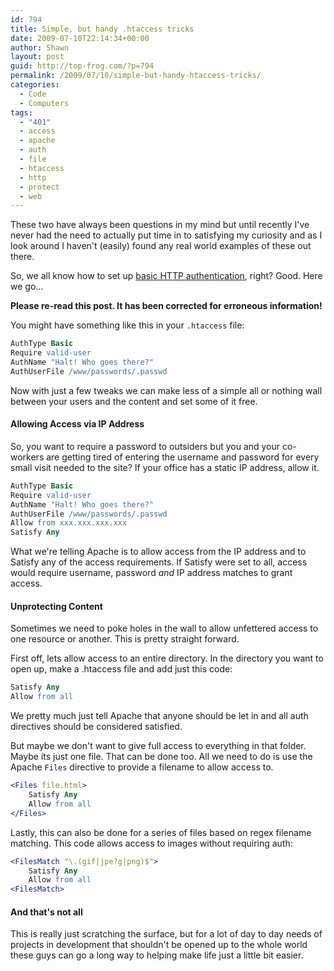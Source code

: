 ```yaml
---
id: 794
title: Simple, but handy .htaccess tricks
date: 2009-07-10T22:14:34+00:00
author: Shawn
layout: post
guid: http://top-frog.com/?p=794
permalink: /2009/07/10/simple-but-handy-htaccess-tricks/
categories:
  - Code
  - Computers
tags:
  - "401"
  - access
  - apache
  - auth
  - file
  - htaccess
  - http
  - protect
  - web
---
```

These two have always been questions in my mind but until recently I've never had the need to actually put time in to satisfying my curiosity and as I look around I haven't (easily) found any real world examples of these out there.

So, we all know how to set up [basic HTTP authentication](http://httpd.apache.org/docs/2.2/howto/auth.html), right? Good. Here we go&hellip;



<p class="error">
  <strong>Please re-read this post. It has been corrected for erroneous information!</strong>
</p>

You might have something like this in your `.htaccess` file:

``` apache
AuthType Basic
Require valid-user
AuthName "Halt! Who goes there?"
AuthUserFile /www/passwords/.passwd
```

Now with just a few tweaks we can make less of a simple all or nothing wall between your users and the content and set some of it free.

#### Allowing Access via IP Address

So, you want to require a password to outsiders but you and your co-workers are getting tired of entering the username and password for every small visit needed to the site? If your office has a static IP address, allow it.

``` apache
AuthType Basic
Require valid-user
AuthName "Halt! Who goes there?"
AuthUserFile /www/passwords/.passwd
Allow from xxx.xxx.xxx.xxx
Satisfy Any
```

What we're telling Apache is to allow access from the IP address and to Satisfy any of the access requirements. If Satisfy were set to all, access would require username, password _and_ IP address matches to grant access.

#### Unprotecting Content

Sometimes we need to poke holes in the wall to allow unfettered access to one resource or another. This is pretty straight forward. 

First off, lets allow access to an entire directory. In the directory you want to open up, make a .htaccess file and add just this code:

``` apache
Satisfy Any
Allow from all
```

We pretty much just tell Apache that anyone should be let in and all auth directives should be considered satisfied.

But maybe we don't want to give full access to everything in that folder. Maybe its just one file. That can be done too. All we need to do is use the Apache `Files` directive to provide a filename to allow access to.

``` apache
<Files file.html>
    Satisfy Any
    Allow from all
</Files>
```

Lastly, this can also be done for a series of files based on regex filename matching. This code allows access to images without requiring auth:

``` apache
<FilesMatch "\.(gif|jpe?g|png)$">
    Satisfy Any
    Allow from all
<FilesMatch>
```

#### And that's not all

This is really just scratching the surface, but for a lot of day to day needs of projects in development that shouldn't be opened up to the whole world these guys can go a long way to helping make life just a little bit easier.